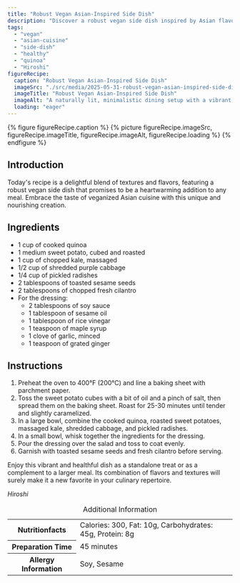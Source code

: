 ```yaml
---
title: "Robust Vegan Asian-Inspired Side Dish"
description: "Discover a robust vegan side dish inspired by Asian flavors, featuring quinoa, roasted sweet potatoes, and a zesty dressing. Perfect for a nourishing addition to any meal."
tags:
  - "vegan"
  - "asian-cuisine"
  - "side-dish"
  - "healthy"
  - "quinoa"
  - "Hiroshi"
figureRecipe: 
  caption: "Robust Vegan Asian-Inspired Side Dish"
  imageSrc: "./src/media/2025-05-31-robust-vegan-asian-inspired-side-dish-4181.png"
  imageTitle: "Robust Vegan Asian-Inspired Side Dish"
  imageAlt: "A naturally lit, minimalistic dining setup with a vibrant, Asian-inspired vegan bowl of quinoa, sweet potatoes, kale, cabbage, and radishes, garnished with sesame seeds and cilantro."
  loading: "eager"
---
```


{% figure figureRecipe.caption %}
{% picture figureRecipe.imageSrc, figureRecipe.imageTitle, figureRecipe.imageAlt, figureRecipe.loading %}
{% endfigure %}

## Introduction

Today's recipe is a delightful blend of textures and flavors, featuring a robust vegan side dish that promises to be a heartwarming addition to any meal. Embrace the taste of veganized Asian cuisine with this unique and nourishing creation.

## Ingredients

* 1 cup of cooked quinoa
* 1 medium sweet potato, cubed and roasted
* 1 cup of chopped kale, massaged
* 1/2 cup of shredded purple cabbage
* 1/4 cup of pickled radishes
* 2 tablespoons of toasted sesame seeds
* 2 tablespoons of chopped fresh cilantro
* For the dressing:
  * 2 tablespoons of soy sauce
  * 1 tablespoon of sesame oil
  * 1 tablespoon of rice vinegar
  * 1 teaspoon of maple syrup
  * 1 clove of garlic, minced
  * 1 teaspoon of grated ginger

## Instructions

1. Preheat the oven to 400°F (200°C) and line a baking sheet with parchment paper.
2. Toss the sweet potato cubes with a bit of oil and a pinch of salt, then spread them on the baking sheet. Roast for 25-30 minutes until tender and slightly caramelized.
3. In a large bowl, combine the cooked quinoa, roasted sweet potatoes, massaged kale, shredded cabbage, and pickled radishes.
4. In a small bowl, whisk together the ingredients for the dressing.
5. Pour the dressing over the salad and toss to coat evenly.
6. Garnish with toasted sesame seeds and fresh cilantro before serving.

Enjoy this vibrant and healthful dish as a standalone treat or as a complement to a larger meal. Its combination of flavors and textures will surely make it a new favorite in your culinary repertoire.

*Hiroshi*

<table><caption class='sr-only'>Additional Information</caption><tr><th>Nutritionfacts</th><td>Calories: 300, Fat: 10g, Carbohydrates: 45g, Protein: 8g&nbsp;</td></tr><tr><th>Preparation Time</th><td>45 minutes&nbsp;</td></tr><tr><th>Allergy Information</th><td>Soy, Sesame&nbsp;</td></tr></table>

